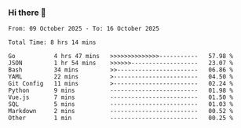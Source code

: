### Hi there 👋

<!--
**zhumeme/zhumeme** is a ✨ _special_ ✨ repository because its `README.md` (this file) appears on your GitHub profile.

Here are some ideas to get you started:

- 🔭 I’m currently working on ...
- 🌱 I’m currently learning ...
- 👯 I’m looking to collaborate on ...
- 🤔 I’m looking for help with ...
- 💬 Ask me about ...
- 📫 How to reach me: ...
- 😄 Pronouns: ...
- ⚡ Fun fact: ...
-->

<!--START_SECTION:waka-->

```all_time
From: 09 October 2025 - To: 16 October 2025

Total Time: 8 hrs 14 mins

Go           4 hrs 47 mins   >>>>>>>>>>>>>>-----------   57.98 %
JSON         1 hr 54 mins    >>>>>>-------------------   23.07 %
Bash         34 mins         >>-----------------------   06.86 %
YAML         22 mins         >------------------------   04.50 %
Git Config   11 mins         >------------------------   02.24 %
Python       9 mins          -------------------------   01.98 %
Vue.js       7 mins          -------------------------   01.50 %
SQL          5 mins          -------------------------   01.03 %
Markdown     2 mins          -------------------------   00.52 %
Other        1 min           -------------------------   00.25 %
```

<!--END_SECTION:waka-->
